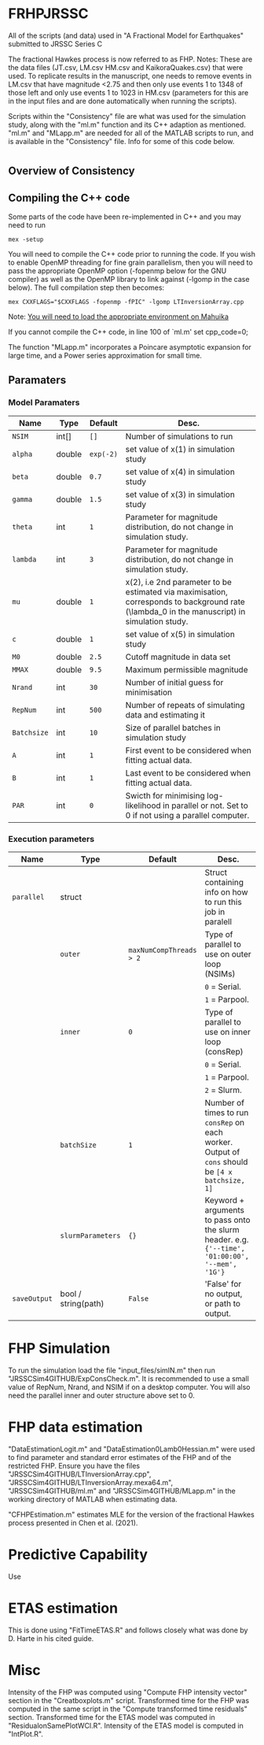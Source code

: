 # FRHPJRSSC
All of the scripts (and data) used in "A Fractional Model for Earthquakes" submitted to JRSSC Series C

The fractional Hawkes process is now referred to as FHP.
Notes:
These are the data files (JT.csv, LM.csv HM.csv and KaikoraQuakes.csv) that were used. To replicate results in the manuscript, one needs to remove events in LM.csv that have magnitude <2.75 and then only use events 1 to 1348 of those left and only use events 1 to 1023 in HM.csv (parameters for this are in the input files and are done automatically when running the scripts).

Scripts within the "Consistency" file are what was used for the simulation study, along with the "ml.m" function and its C++ adaption as mentioned. 
"ml.m" and "MLapp.m" are needed for all of the MATLAB scripts to run, and is available in the "Consistency" file.
Info for some of this code below.
#

## Overview of Consistency

## Compiling the C++ code

Some parts of the code have been re-implemented in C++ and you may need to run
```
mex -setup
```
You will need to compile the C++ code prior to running the code. If you wish to enable OpenMP threading for fine grain parallelism,
then you will need to pass the appropriate OpenMP option
(-fopenmp below for the GNU compiler) as well as the OpenMP library to link against (-lgomp in the case below).
The full compilation step then becomes:
```
mex CXXFLAGS="$CXXFLAGS -fopenmp -fPIC" -lgomp LTInversionArray.cpp
```
Note: [You will need to load the appropriate environment on Mahuika](#environment-on-mahuika)

If you cannot compile the C++ code, in line 100 of `ml.m' set cpp_code=0;

The function "MLapp.m" incorporates a Poincare asymptotic expansion for large time, and a Power series approximation for small time.

## Paramaters

### Model Paramaters

| Name | Type | Default | Desc. |
| --- | --- | --- | --- |
| `NSIM` | int[] | `[]` | Number of simulations to run |
| `alpha` | double | `exp(-2)` | set value of x(1) in simulation study |
| `beta` | double | `0.7` | set value of x(4) in simulation study |
| `gamma` | double | `1.5` | set value of x(3) in simulation study|
| `theta` | int | `1` | Parameter for magnitude distribution, do not change in simulation study. | 
| `lambda` | int | `3` | Parameter for magnitude distribution, do not change in simulation study. |
| `mu` | double | `1` | x(2), i.e 2nd parameter to be estimated via maximisation, corresponds to background rate (\lambda_0 in the manuscript) in simulation study. |
| `c` | double | `1` | set value of x(5) in simulation study|
| `M0` | double | `2.5` | Cutoff magnitude in data set |
| `MMAX` | double | `9.5` |Maximum permissible magnitude |
| `Nrand` | int | `30` | Number of initial guess for minimisation |
| `RepNum` | int | `500` | Number of repeats of simulating data and estimating it |
| `Batchsize`| int | `10` | Size of parallel batches in simulation study |
| `A`| int | `1` | First event to be considered when fitting actual data. |
| `B`| int | `1` | Last event to be considered when fitting actual data. |
| `PAR`| int | `0` | Swicth for minimising log-likelihood in parallel or not. Set to 0 if not using a parallel computer. |

### Execution parameters
| Name | Type | Default | Desc. |
| --- | --- | --- | --- |
| `parallel` | struct | | Struct containing info on how to run this job in paralell  |
|  | `outer` | `maxNumCompThreads > 2` | Type of parallel to use on outer loop (NSIMs)|
|  |  |  | `0` = Serial. |
|  |  |  | `1` = Parpool. |
|  | `inner` | `0` | Type of parallel to use on inner loop (consRep) |
|  |  |  | `0` = Serial. |
|  |  |  | `1` = Parpool. |
|  |  |  | `2` = Slurm. |
|  | `batchSize` | `1` | Number of times to run `consRep` on each worker. Output of `cons` should be `[4 x batchsize, 1]`  |
|  | `slurmParameters` | `{}` | Keyword + arguments to pass onto the slurm header. e.g. `{'--time', '01:00:00', '--mem', '1G'}`|
| `saveOutput` | bool / string(path) | `False` | 'False' for no output, or path to output. |

# FHP Simulation
To run the simulation load the file "input_files/simIN.m" then run "JRSSCSim4GITHUB/ExpConsCheck.m". It is recommended to use a small value of RepNum, Nrand, and NSIM if on a desktop computer. You will also need the parallel inner and outer structure above set to 0. 

# FHP data estimation
"DataEstimationLogit.m" and "DataEstimation0Lamb0Hessian.m" were used to find parameter and standard error estimates of the FHP and of the restricted FHP.
Ensure you have the files "JRSSCSim4GITHUB/LTInversionArray.cpp", "JRSSCSim4GITHUB/LTInversionArray.mexa64.m", "JRSSCSim4GITHUB/ml.m" and "JRSSCSim4GITHUB/MLapp.m" in the working directory of MATLAB when estimating data.

"CFHPEstimation.m" estimates MLE for the version of the fractional Hawkes process presented in Chen et al. (2021).

# Predictive Capability
Use 

# ETAS estimation
This is done using "FitTimeETAS.R" and follows closely what was done by D. Harte in his cited guide.
# Misc
Intensity of the FHP was computed using "Compute FHP intensity vector" section in the "Creatboxplots.m" script.
Transformed time for the FHP was computed in the same script in the "Compute transformed time residuals" section.
Transformed time for the ETAS model was computed in "ResidualonSamePlotWCl.R".
Intensity of the ETAS model is computed in "IntPlot.R".
